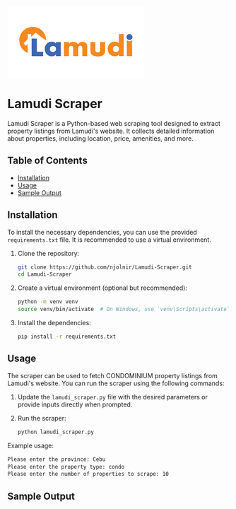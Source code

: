 ![Lamudi Logo](lamudi_logo.png)

# Lamudi Scraper

Lamudi Scraper is a Python-based web scraping tool designed to extract property listings from Lamudi's website. It collects detailed information about properties, including location, price, amenities, and more.

## Table of Contents

- [Installation](#installation)
- [Usage](#usage)
- [Sample Output](#sample-output)

## Installation

To install the necessary dependencies, you can use the provided `requirements.txt` file. It is recommended to use a virtual environment.

1. Clone the repository:
    ```sh
    git clone https://github.com/njolnir/Lamudi-Scraper.git
    cd Lamudi-Scraper
    ```

2. Create a virtual environment (optional but recommended):
    ```sh
    python -m venv venv
    source venv/bin/activate  # On Windows, use `venv\Scripts\activate`
    ```

3. Install the dependencies:
    ```sh
    pip install -r requirements.txt
    ```

## Usage

The scraper can be used to fetch CONDOMINIUM property listings from Lamudi's website. You can run the scraper using the following commands:

1. Update the `lamudi_scraper.py` file with the desired parameters or provide inputs directly when prompted.

2. Run the scraper:
    ```sh
    python lamudi_scraper.py
    ```

Example usage:
```sh
Please enter the province: Cebu
Please enter the property type: condo
Please enter the number of properties to scrape: 10
```

## Sample Output

